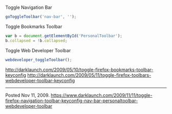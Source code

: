 Toggle Navigation Bar
```javascript
goToggleToolbar('nav-bar', '');
```

Toggle Bookmarks Toolbar
```javascript
var b = document.getElementById('PersonalToolbar');
b.collapsed = !b.collapsed;
```

Toggle Web Developer Toolbar
```javascript
webdeveloper_toggleToolbar();
```

http://darklaunch.com/2009/05/10/toggle-firefox-bookmarks-toolbar-keyconfig
http://darklaunch.com/2009/05/11/toggle-firefox-toolbars-webdeveloper-toolbar-keyconfig

---

Posted Nov 11, 2009.
https://www.darklaunch.com/2009/11/11/toggle-firefox-navigation-toolbar-keyconfig-nav-bar-personaltoolbar-webdeveloper-toolbar